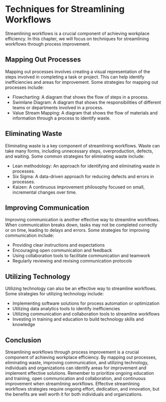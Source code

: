 Techniques for Streamlining Workflows
====================================================================================================

Streamlining workflows is a crucial component of achieving workplace efficiency. In this chapter, we will focus on techniques for streamlining workflows through process improvement.

Mapping Out Processes
---------------------

Mapping out processes involves creating a visual representation of the steps involved in completing a task or project. This can help identify inefficiencies and areas for improvement. Some strategies for mapping out processes include:

* Flowcharting: A diagram that shows the flow of steps in a process.
* Swimlane Diagram: A diagram that shows the responsibilities of different teams or departments involved in a process.
* Value Stream Mapping: A diagram that shows the flow of materials and information through a process to identify waste.

Eliminating Waste
-----------------

Eliminating waste is a key component of streamlining workflows. Waste can take many forms, including unnecessary steps, overproduction, defects, and waiting. Some common strategies for eliminating waste include:

* Lean methodology: An approach for identifying and eliminating waste in processes.
* Six Sigma: A data-driven approach for reducing defects and errors in processes.
* Kaizen: A continuous improvement philosophy focused on small, incremental changes over time.

Improving Communication
-----------------------

Improving communication is another effective way to streamline workflows. When communication breaks down, tasks may not be completed correctly or on time, leading to delays and errors. Some strategies for improving communication include:

* Providing clear instructions and expectations
* Encouraging open communication and feedback
* Using collaboration tools to facilitate communication and teamwork
* Regularly reviewing and revising communication protocols

Utilizing Technology
--------------------

Utilizing technology can also be an effective way to streamline workflows. Some strategies for utilizing technology include:

* Implementing software solutions for process automation or optimization
* Utilizing data analytics tools to identify inefficiencies
* Utilizing communication and collaboration tools to streamline workflows
* Investing in training and education to build technology skills and knowledge

Conclusion
----------

Streamlining workflows through process improvement is a crucial component of achieving workplace efficiency. By mapping out processes, eliminating waste, improving communication, and utilizing technology, individuals and organizations can identify areas for improvement and implement effective solutions. Remember to prioritize ongoing education and training, open communication and collaboration, and continuous improvement when streamlining workflows. Effective streamlining workflows strategies require ongoing effort, dedication, and innovation, but the benefits are well worth it for both individuals and organizations.
